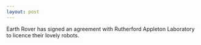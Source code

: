 ```yaml
---
layout: post
---
```


Earth Rover has signed an agreement with Rutherford Appleton Laboratory to licence their lovely robots.